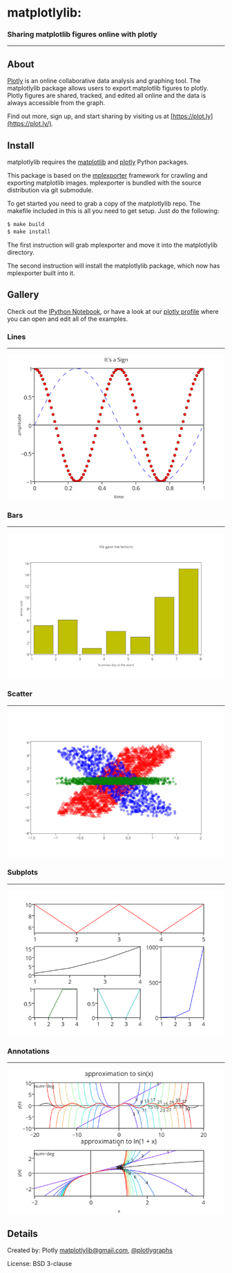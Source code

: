 # matplotlylib:


### Sharing matplotlib figures online with plotly
------------------------------

About 
-----

[Plotly](https://plot.ly) is an online collaborative data analysis and graphing tool. The matplotlylib package allows users to export matplotlib figures to plotly. Plotly figures are shared, tracked, and edited all online and the data is always accessible from the graph.

Find out more, sign up, and start sharing by visiting us at [https://plot.ly](https://plot.ly/).

Install
-------
matplotlylib requires the [matplotlib](http://matplotlib.org)  and [plotly](https://github.com/plotly/python-api) Python packages.

This package is based on the [mplexporter](http://github.com/mpld3/mplexporter) framework for crawling and exporting matplotlib images. mplexporter is bundled with the source distribution via git submodule.

To get started you need to grab a copy of the matplotlylib repo. The makefile included in this is all you need to get setup. Just do the following:

```bash
$ make build
$ make install
```

The first instruction will grab mplexporter and move it into the matplotlylib directory.

The second instruction will install the matplotlylib package, which now has mplexporter built into it.

Gallery
-------
Check out the [IPython Notebook](http://nbviewer.ipython.org/github/mpld3/matplotlylib/blob/master/notebooks/Plotly%20and%20mpld3.ipynb), or have a look at our [plotly profile](https://plot.ly/~mpld3/) where you can open and edit all of the examples.

### Lines
---------
[![](gallery/lines.png)](https://plot.ly/~mpld3/5)

### Bars
--------
[![](gallery/bars.png)](https://plot.ly/~mpld3/8)

### Scatter
-----------
[![](gallery/scatter.png)](https://plot.ly/~mpld3/9)

### Subplots
------------
[![](gallery/subplots.png)](https://plot.ly/~mpld3/6)

### Annotations
---------------
[![](gallery/annotations.png)](https://plot.ly/~mpld3/7)

Details
-------
Created by: Plotly <matplotlylib@gmail.com>, [@plotlygraphs](https://twitter.com/plotlygraphs)

License: BSD 3-clause
